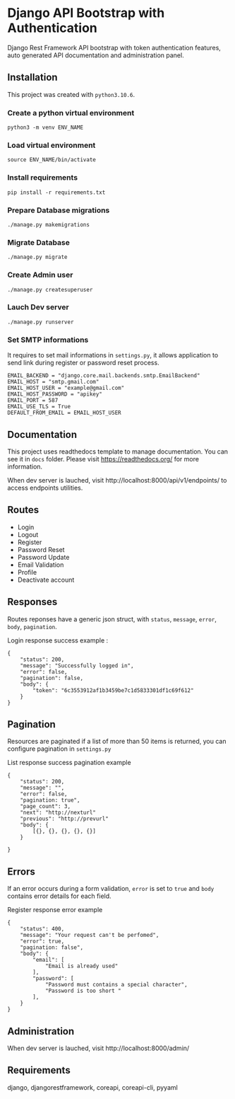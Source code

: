Django API Bootstrap with Authentication
=========================

Django Rest Framework API bootstrap with token authentication features,
auto generated API documentation and administration panel.

Installation
-------

This project was created with `python3.10.6`.


### Create a python virtual environment
```python3 -m venv ENV_NAME```

### Load virtual environment
```source ENV_NAME/bin/activate```

### Install requirements
```pip install -r requirements.txt```

### Prepare Database migrations
```./manage.py makemigrations```

### Migrate Database
```./manage.py migrate```

### Create Admin user
 ```./manage.py createsuperuser```

### Lauch Dev server
```./manage.py runserver```

### Set SMTP informations
It requires to set mail informations in `settings.py`, it allows application to send link during register or password reset process.

```
EMAIL_BACKEND = "django.core.mail.backends.smtp.EmailBackend"
EMAIL_HOST = "smtp.gmail.com"
EMAIL_HOST_USER = "example@gmail.com"
EMAIL_HOST_PASSWORD = "apikey"
EMAIL_PORT = 587
EMAIL_USE_TLS = True
DEFAULT_FROM_EMAIL = EMAIL_HOST_USER
```

Documentation
------

This project uses readthedocs template to manage documentation. You can see it in `docs` folder. Please visit https://readthedocs.org/ for more information.

When dev server is lauched, visit http://localhost:8000/api/v1/endpoints/ to access endpoints utilities.


Routes
-------

- Login
- Logout
- Register
- Password Reset
- Password Update
- Email Validation
- Profile
- Deactivate account

Responses
-------

Routes reponses have a generic json struct, with `status`, `message`, `error`, `body`, `pagination`. 

Login response success example : 
```
{
    "status": 200,
    "message": "Successfully logged in",
    "error": false,
    "pagination": false,
    "body": {
        "token": "6c3553912af1b3459be7c1d5833301df1c69f612"
    }
}
```

Pagination
-------

Resources are paginated if a list of more than 50 items is returned, you can configure pagination in `settings.py`

List response success pagination example
```
{
    "status": 200,
    "message": "",
    "error": false,
    "pagination: true",
    "page_count": 3,
    "next": "http://nexturl"
    "previous": "http://prevurl"
    "body": {
        [{}, {}, {}, {}, {}]
    }

}
```

Errors
-------

If an error occurs during a form validation, `error` is set to `true` and `body` contains error details for each field.


Register response error example
```
{
    "status": 400,
    "message": "Your request can't be perfomed",
    "error": true,
    "pagination: false",
    "body": {
        "email": [
            "Email is already used"
        ],
        "password": [
            "Password must contains a special character",
            "Password is too short "
        ],
    }
}
```


Administration
-------
When dev server is lauched, visit http://localhost:8000/admin/

Requirements
-----
django, djangorestframework, coreapi, coreapi-cli, pyyaml

